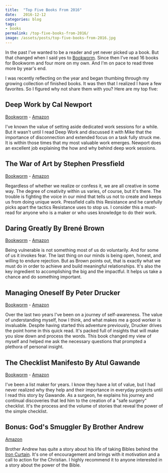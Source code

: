 ```yaml
---
title:  "Top Five Books From 2016"
date:   2016-12-12
categories: blog
tags:
- books
permalink: /top-five-books-from-2016/
image: /assets/posts/top-five-books-from-2016.jpg
---
```

In the past I've wanted to be a reader and yet never picked up a book. But that changed when I said yes to [Bookworm](http://bookworm.fm). Since then I've read 16 books for Bookworm and four more on my own. And I'm on pace to read three more by year's end.
<!--more-->

I was recently reflecting on the year and began thumbing through my growing collection of finished books. It was then that I realized I have a few favorites. So I figured why not share them with you? Here are my top five:

## Deep Work by Cal Newport

[Bookworm](http://bookworm.fm/7/) - [Amazon](https://www.amazon.com/Deep-Work-Focused-Success-Distracted/dp/1455586692/ref=sr_1_1?tag=joebuhlig-20)

I've known the value of setting aside dedicated work sessions for a while. But it wasn't until I read Deep Work and discussed it with Mike that the importance of disconnection and extended focus on a task fully struck me. It is within those times that my most valuable work emerges. Newport does an excellent job explaining the how and why behind deep work sessions.

## The War of Art by Stephen Pressfield

[Bookworm](http://bookworm.fm/3/) - [Amazon](https://www.amazon.com/War-Art-Through-Creative-Battles/dp/1936891026/ref=sr_1_1?tag=joebuhlig-20)

Regardless of whether we realize or confess it, we are all creative in some way. The degree of creativity within us varies, of course, but it's there. The trouble is fighting the voice in our mind that tells us not to create and keeps us from doing unique work. Pressfield calls this Resistance and he carefully picks apart the tactics Resistance uses to stop us. I consider this a must-read for anyone who is a maker or who uses knowledge to do their work.

## Daring Greatly By Brené Brown

[Bookworm](http://bookworm.fm/9/) - [Amazon](https://www.amazon.com/Daring-Greatly-Courage-Vulnerable-Transforms/dp/1592408419/ref=sr_1_1?tag=joebuhlig-20)

Being vulnerable is not something most of us do voluntarily. And for some of us it invokes fear. The last thing on our minds is being open, honest, and willing to endure rejection. But as Brown points out, that is exactly what we must do in order to achieve and build meaningful relationships. It's also the key ingredient to accomplishing the big and the impactful. It helps us take a chance and do something important.

## Managing Oneself By Peter Drucker

[Bookworm](http://bookworm.fm/13/) - [Amazon](https://www.amazon.com/Managing-Oneself-Harvard-Business-Classics/dp/142212312X/ref=sr_1_1?tag=joebuhlig-20)

Over the last two years I've been on a journey of self-awareness. The value of understanding myself, how I think, and what makes me a good worker is invaluable. Despite having started this adventure previously, Drucker drives the point home in this quick read. It's packed full of insights that will make you slow down and process the words. This book changed my view of myself and helped me ask the necessary questions that prompted a plethora of personal insight.

## The Checklist Manifesto By Atul Gawande

[Bookworm](http://bookworm.fm/16/) - [Amazon](https://www.amazon.com/Checklist-Manifesto-How-Things-Right/dp/0312430000?tag=joebuhlig-20)

I've been a list maker for years. I know they have a lot of value, but I had never realized why they help and their importance in everyday projects until I read this story by Gawande. As a surgeon, he explains his journey and continual discoveries that led him to the creation of a "safe surgery" checklist. It's the process and the volume of stories that reveal the power of the simple checklist.

## Bonus: God's Smuggler By Brother Andrew

[Amazon](https://www.amazon.com/Gods-Smuggler-Brother-Andrew/dp/0800796853/ref=la_B000APEW2M_1_1?tag=joebuhlig-20)

Brother Andrew has quite a story about his life of taking Bibles behind the [Iron Curtain](https://en.wikipedia.org/wiki/Iron_Curtain). It's one of encouragement and brings with it motivation and a call to action for the Christian. I highly recommend it to anyone interested in a story about the power of the Bible.
